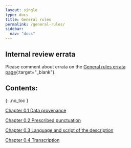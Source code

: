 ```yaml
---
layout: single
type: docs
title: General rules
permalink: /general-rules/
sidebar:
  nav: "docs"
---
```


## Internal review errata

Please comment about errata on the [General rules errata page](https://docs.google.com/document/d/1T4iC_8YWU6Y8pe466XbW37xof42fOaxsWP5ig69-49M/edit#heading=h.7mu4198ohxet){:target="_blank"}.

## Contents:
{: .no_toc }

[Chapter 0.1 Data provenance](/DCRMR/general-rules/Data-provenance/)

[Chapter 0.2 Prescribed punctuation](/DCRMR/general-rules/Prescribed-punctuation/)

[Chapter 0.3 Language and script of the description](/DCRMR/general-rules/Language-and-script-of-the-description/)

[Chapter 0.4 Transcription](/DCRMR/general-rules/Transcription/)